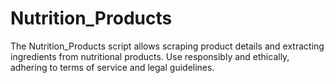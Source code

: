 # Nutrition_Products
The Nutrition_Products script allows scraping product details and extracting ingredients from nutritional products. Use responsibly and ethically, adhering to terms of service and legal guidelines.
